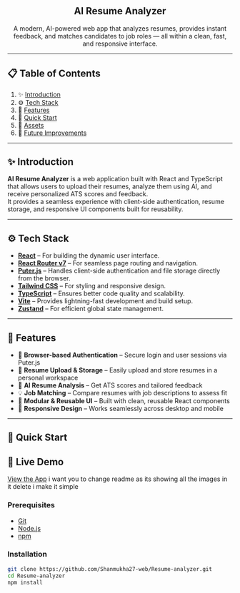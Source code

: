 <div align="center">
  <br />
  
  <br />

  <div>
  
  </div>

  <h2 align="center">AI Resume Analyzer</h2>

  <p align="center">
    A modern, AI-powered web app that analyzes resumes, provides instant feedback, and matches candidates to job roles — all within a clean, fast, and responsive interface.
  </p>
</div>

---

## 📋 Table of Contents

1. ✨ [Introduction](#introduction)
2. ⚙️ [Tech Stack](#tech-stack)
3. 🔋 [Features](#features)
4. 🤸 [Quick Start](#quick-start)
5. 📁 [Assets](#assets)
6. 🚀 [Future Improvements](#future-improvements)

---

## ✨ Introduction

**AI Resume Analyzer** is a web application built with React and TypeScript that allows users to upload their resumes, analyze them using AI, and receive personalized ATS scores and feedback.  
It provides a seamless experience with client-side authentication, resume storage, and responsive UI components built for reusability.

---

## ⚙️ Tech Stack

- **[React](https://react.dev/)** – For building the dynamic user interface.  
- **[React Router v7](https://reactrouter.com/)** – For seamless page routing and navigation.  
- **[Puter.js](https://puter.com/)** – Handles client-side authentication and file storage directly from the browser.  
- **[Tailwind CSS](https://tailwindcss.com/)** – For styling and responsive design.  
- **[TypeScript](https://www.typescriptlang.org/)** – Ensures better code quality and scalability.  
- **[Vite](https://vite.dev/)** – Provides lightning-fast development and build setup.  
- **[Zustand](https://github.com/pmndrs/zustand)** – For efficient global state management.

---

## 🔋 Features

- 🔐 **Browser-based Authentication** – Secure login and user sessions via Puter.js  
- 📁 **Resume Upload & Storage** – Easily upload and store resumes in a personal workspace  
- 🤖 **AI Resume Analysis** – Get ATS scores and tailored feedback  
- 💡 **Job Matching** – Compare resumes with job descriptions to assess fit  
- 🧱 **Modular & Reusable UI** – Built with clean, reusable React components  
- 📱 **Responsive Design** – Works seamlessly across desktop and mobile  

---

## 🤸 Quick Start
## 🚀 Live Demo
[View the App](https://https://ai-resume-analyzer-kohl-alpha.vercel.app/) i want you to change readme as its showing all the images in it delete i make it simple

### Prerequisites
- [Git](https://git-scm.com/)
- [Node.js](https://nodejs.org/)
- [npm](https://www.npmjs.com/)

### Installation
```bash
git clone https://github.com/Shanmukha27-web/Resume-analyzer.git
cd Resume-analyzer
npm install
